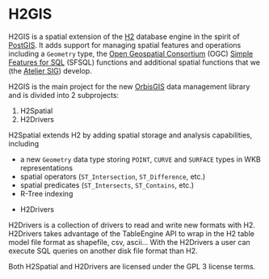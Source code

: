 H2GIS
=====

H2GIS is a spatial extension of the [H2](http://www.h2database.com/) database
engine in the spirit of [PostGIS](http://postgis.net/). It adds support for
managing spatial features and operations including a `Geometry` type, the [Open
Geospatial Consortium](http://www.opengeospatial.org/) (OGC) [Simple Features
for SQL](http://www.opengeospatial.org/standards/sfs) (SFSQL) functions and
additional spatial functions that we (the [Atelier SIG](http://www.irstv.fr/))
develop. 

H2GIS is the main project for the new [OrbisGIS](http://www.orbisgis.org/) data
management library and is divided into 2 subprojects:

1. H2Spatial
2. H2Drivers

H2Spatial extends H2 by adding spatial storage and analysis capabilities, including

- a new `Geometry` data type storing `POINT`, `CURVE` and `SURFACE` types in WKB representations
- spatial operators (`ST_Intersection`, `ST_Difference`, etc.)
- spatial predicates (`ST_Intersects`, `ST_Contains`, etc.)
- R-Tree indexing

* H2Drivers

H2Drivers is a collection of drivers to read and write new formats with H2. 
H2Drivers takes advantage of the TableEngine API to wrap in the H2 table model file format as shapefile, csv, ascii...
With the H2Drivers a user can execute SQL queries on another disk file format than H2.


Both H2Spatial and H2Drivers are licensed under the GPL 3 license terms.
